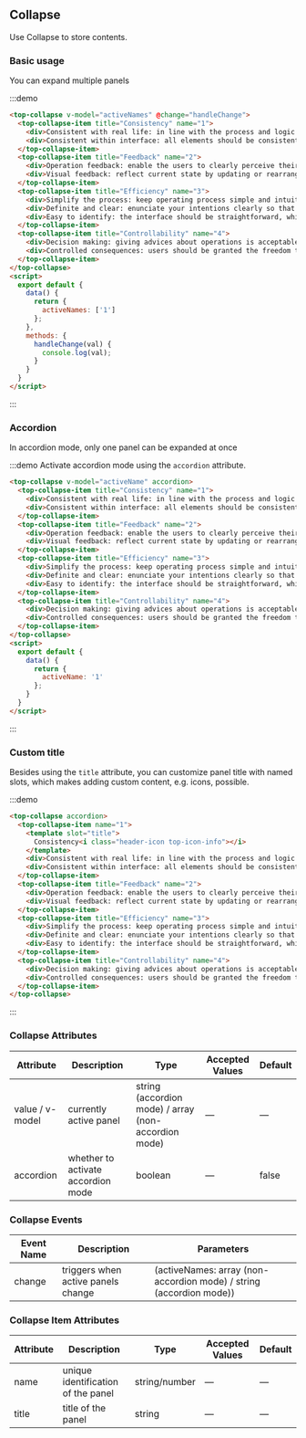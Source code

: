## Collapse

Use Collapse to store contents.

### Basic usage

You can expand multiple panels

:::demo
```html
<top-collapse v-model="activeNames" @change="handleChange">
  <top-collapse-item title="Consistency" name="1">
    <div>Consistent with real life: in line with the process and logic of real life, and comply with languages and habits that the users are used to;</div>
    <div>Consistent within interface: all elements should be consistent, such as: design style, icons and texts, position of elements, etc.</div>
  </top-collapse-item>
  <top-collapse-item title="Feedback" name="2">
    <div>Operation feedback: enable the users to clearly perceive their operations by style updates and interactive effects;</div>
    <div>Visual feedback: reflect current state by updating or rearranging elements of the page.</div>
  </top-collapse-item>
  <top-collapse-item title="Efficiency" name="3">
    <div>Simplify the process: keep operating process simple and intuitive;</div>
    <div>Definite and clear: enunciate your intentions clearly so that the users can quickly understand and make decisions;</div>
    <div>Easy to identify: the interface should be straightforward, which helps the users to identify and frees them from memorizing and recalling.</div>
  </top-collapse-item>
  <top-collapse-item title="Controllability" name="4">
    <div>Decision making: giving advices about operations is acceptable, but do not make decisions for the users;</div>
    <div>Controlled consequences: users should be granted the freedom to operate, including canceling, aborting or terminating current operation.</div>
  </top-collapse-item>
</top-collapse>
<script>
  export default {
    data() {
      return {
        activeNames: ['1']
      };
    },
    methods: {
      handleChange(val) {
        console.log(val);
      }
    }
  }
</script>
```
:::

### Accordion

In accordion mode, only one panel can be expanded at once

:::demo Activate accordion mode using the `accordion` attribute.
```html
<top-collapse v-model="activeName" accordion>
  <top-collapse-item title="Consistency" name="1">
    <div>Consistent with real life: in line with the process and logic of real life, and comply with languages and habits that the users are used to;</div>
    <div>Consistent within interface: all elements should be consistent, such as: design style, icons and texts, position of elements, etc.</div>
  </top-collapse-item>
  <top-collapse-item title="Feedback" name="2">
    <div>Operation feedback: enable the users to clearly perceive their operations by style updates and interactive effects;</div>
    <div>Visual feedback: reflect current state by updating or rearranging elements of the page.</div>
  </top-collapse-item>
  <top-collapse-item title="Efficiency" name="3">
    <div>Simplify the process: keep operating process simple and intuitive;</div>
    <div>Definite and clear: enunciate your intentions clearly so that the users can quickly understand and make decisions;</div>
    <div>Easy to identify: the interface should be straightforward, which helps the users to identify and frees them from memorizing and recalling.</div>
  </top-collapse-item>
  <top-collapse-item title="Controllability" name="4">
    <div>Decision making: giving advices about operations is acceptable, but do not make decisions for the users;</div>
    <div>Controlled consequences: users should be granted the freedom to operate, including canceling, aborting or terminating current operation.</div>
  </top-collapse-item>
</top-collapse>
<script>
  export default {
    data() {
      return {
        activeName: '1'
      };
    }
  }
</script>
```
:::

### Custom title

Besides using the `title` attribute, you can customize panel title with named slots, which makes adding custom content, e.g. icons, possible.

:::demo
```html
<top-collapse accordion>
  <top-collapse-item name="1">
    <template slot="title">
      Consistency<i class="header-icon top-icon-info"></i>
    </template>
    <div>Consistent with real life: in line with the process and logic of real life, and comply with languages and habits that the users are used to;</div>
    <div>Consistent within interface: all elements should be consistent, such as: design style, icons and texts, position of elements, etc.</div>
  </top-collapse-item>
  <top-collapse-item title="Feedback" name="2">
    <div>Operation feedback: enable the users to clearly perceive their operations by style updates and interactive effects;</div>
    <div>Visual feedback: reflect current state by updating or rearranging elements of the page.</div>
  </top-collapse-item>
  <top-collapse-item title="Efficiency" name="3">
    <div>Simplify the process: keep operating process simple and intuitive;</div>
    <div>Definite and clear: enunciate your intentions clearly so that the users can quickly understand and make decisions;</div>
    <div>Easy to identify: the interface should be straightforward, which helps the users to identify and frees them from memorizing and recalling.</div>
  </top-collapse-item>
  <top-collapse-item title="Controllability" name="4">
    <div>Decision making: giving advices about operations is acceptable, but do not make decisions for the users;</div>
    <div>Controlled consequences: users should be granted the freedom to operate, including canceling, aborting or terminating current operation.</div>
  </top-collapse-item>
</top-collapse>
```
:::

### Collapse Attributes
| Attribute      | Description          | Type      | Accepted Values       | Default  |
|---------- |-------------- |---------- |--------------------------------  |-------- |
| value / v-model | currently active panel | string (accordion mode) / array (non-accordion mode) | — | — |
| accordion | whether to activate accordion mode | boolean | — | false |

### Collapse Events
| Event Name | Description | Parameters |
|---------|---------|---------|
| change | triggers when active panels change | (activeNames: array (non-accordion mode) / string (accordion mode)) |

### Collapse Item Attributes
| Attribute      | Description          | Type      | Accepted Values       | Default  |
|---------- |-------------- |---------- |--------------------------------  |-------- |
| name | unique identification of the panel | string/number | — | — |
| title | title of the panel | string | — | — |